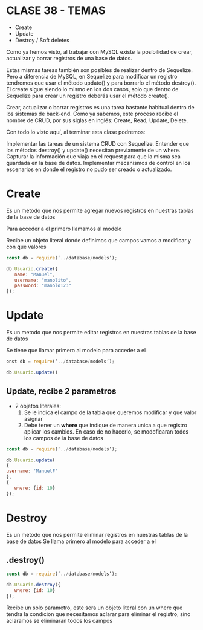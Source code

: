 # CLASE 38 - TEMAS
* Create
* Update
* Destroy / Soft deletes

Como ya hemos visto, al trabajar con MySQL existe la posibilidad de crear, actualizar y borrar registros de una base de datos.

Estas mismas tareas también son posibles de realizar dentro de Sequelize. Pero a diferencia de MySQL, en Sequelize para modificar un registro tendremos que usar el método update() y para borrarlo el método destroy(). El create sigue siendo lo mismo en los dos casos, solo que dentro de Sequelize para crear un registro deberás usar el método create().

Crear, actualizar o borrar registros es una tarea bastante habitual dentro de los sistemas de back-end. Como ya sabemos, este proceso recibe el nombre de CRUD, por sus siglas en inglés: Create, Read, Update, Delete.

Con todo lo visto aquí, al terminar esta clase podremos:

Implementar las tareas de un sistema CRUD con Sequelize.
Entender que los métodos destroy() y update() necesitan previamente de un where.
Capturar la información que viaja en el request para que la misma sea guardada en la base de datos.
Implementar mecanismos de control en los escenarios en donde el registro no pudo ser creado o actualizado.


# Create
Es un metodo que nos permite agregar nuevos registros en nuestras tablas de la base de datos

Para acceder a el primero llamamos al modelo

Recibe un objeto literal donde definimos que campos vamos a modificar y con que valores 


```javascript
const db = require(‘../database/models’);

db.Usuario.create({
   name: "Manuel",
   username: "manolito",
   password: "manolo123"
});
```

# Update
Es un metodo que nos permite editar registros en nuestras tablas de la base de datos

Se tiene que llamar primero al modelo para acceder a el 

```javascript
onst db = require(‘../database/models’);

db.Usuario.update()
```

Update, recibe 2 parametros 
-
* 2 objetos literales:
   1. Se le indica el campo de la tabla que queremos modificar y que valor asignar
   2. Debe tener un **where** que indique de manera unica a que registro aplicar los cambios. En caso de no hacerlo, se modoficaran todos los campos de la base de datos

```javascript
const db = require(‘../database/models’);

db.Usuario.update(
{
username: 'ManuelF'
},
{
   where: {id: 10}
});
```


# Destroy
Es un metodo que nos permite eliminar registros en nuestras tablas de la base de datos
Se llama primero al modelo para acceder a el
## .destroy()

```javascript
const db = require(‘../database/models’);

db.Usuario.destroy({
   where: {id: 10}
});
```

Recibe un solo parametro, este sera un objeto literal con un where que tendra la condicion que necesitamos aclarar para eliminar el registro, sino aclaramos se eliminaran todos los campos